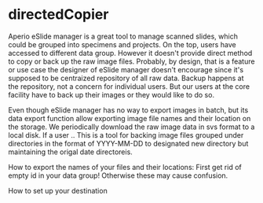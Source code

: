 # directedCopier 

Aperio eSlide manager is a great tool to manage scanned slides, which could be grouped into specimens and projects. On the top, users have accessed to different data group. However it doesn't provide direct method to copy or back up the raw image files. Probably, by design, that is a feature or use case the designer of eSlide manager doesn't encourage since it's supposed to be centraized repository of all raw data. Backup happens at the repository, not a concern for individual users. But our users at the core facility have to back up their images or they would like to do so. 

Even though eSlide manager has no way to export images in batch, but its data export function allow exporting image file names and their location on the storage. We periodically download the raw image data in svs format to a local disk. If a user .. This is a tool for backing image files grouped under directories in the format
 of YYYY-MM-DD to designated new directory but maintaining the origal date directoreis. 
 
 
 How to export the names of your files and their locations: 
 First get rid of empty id in your data group! Otherwise these may cause confusion. 
 
 
 How to set up your destination

